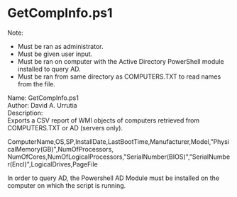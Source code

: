 # GetCompInfo.ps1

Note:

- Must be ran as administrator.
- Must be given user input.
- Must be ran on computer with the Active Directory PowerShell module installed to query AD.
- Must be ran from same directory as COMPUTERS.TXT to read names from the file.

Name:        GetCompInfo.ps1  
Author:      David A. Urrutia  
Description:  
Exports a CSV report of WMI objects of computers retrieved from COMPUTERS.TXT or AD (servers only).

ComputerName,OS,SP,InstallDate,LastBootTime,Manufacturer,Model,"PhysicalMemory(GB)",NumOfProcessors,  
NumOfCores,NumOfLogicalProcessors,"SerialNumber(BIOS)","SerialNumber(Encl)",LogicalDrives,PageFile

In order to query AD, the Powershell AD Module must be installed on the computer on which the script is running.
